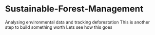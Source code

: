 # Sustainable-Forest-Management
Analysing environmental data and tracking deforestation
This is another step to build something worth
Lets see how this goes
